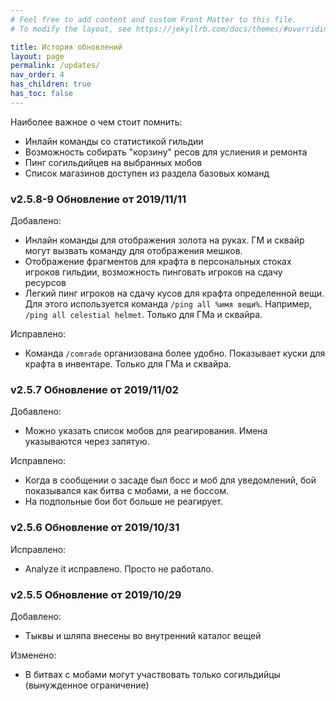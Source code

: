 ```yaml
---
# Feel free to add content and custom Front Matter to this file.
# To modify the layout, see https://jekyllrb.com/docs/themes/#overriding-theme-defaults

title: История обновлений
layout: page
permalink: /updates/
nav_order: 4
has_children: true
has_toc: false
---
```


Наиболее важное о чем стоит помнить: 
- Инлайн команды со статистикой гильдии 
- Возможность собирать "корзину" ресов для услиения и ремонта
- Пинг согильдийцев на выбранных мобов
- Список магазинов доступен из раздела базовых команд 

### v2.5.8-9 Обновление от 2019/11/11

Добавлено: 
- Инлайн команды для отображения золота на руках. ГМ и сквайр могут вызвать команду для отображения мешков. 
- Отображение фрагментов для крафта в персональных стоках игроков гильдии, возможность пинговать игроков на сдачу ресурсов
- Легкий пинг игроков на сдачу кусов для крафта определенной вещи. Для этого используется команда `/ping all %имя вещи%`. Например, `/ping all celestial helmet`. Только для ГМа и сквайра. 

Исправлено: 
- Команда `/comrade` организована более удобно. Показывает куски для крафта в инвентаре. Только для ГМа и сквайра. 

### v2.5.7 Обновление от 2019/11/02 

Добавлено: 
- Можно указать список мобов для реагирования. Имена указываются через запятую. 

Исправлено:
- Когда в сообщении о засаде был босс и моб для уведомлений, бой показывался как битва с мобами, а не боссом. 
- На подпольные бои бот больше не реагирует. 

### v2.5.6 Обновление от 2019/10/31 

Исправлено:
- Analyze it исправлено. Просто не работало.  

### v2.5.5 Обновление от 2019/10/29 

Добавлено: 
- Тыквы и шляпа внесены во внутренний каталог вещей 

Изменено:
- В битвах с мобами могут участвовать только согильдийцы (вынужденное ограничение)

